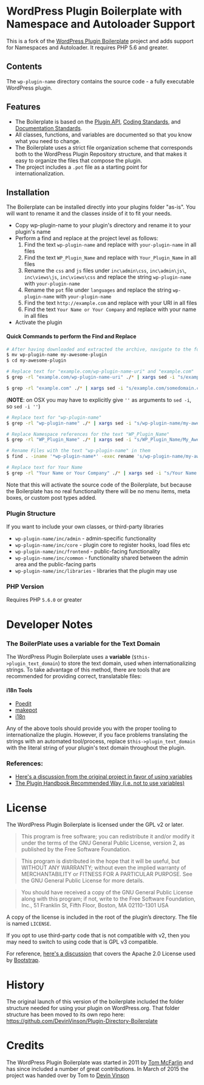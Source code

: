 # WordPress Plugin Boilerplate with Namespace and Autoloader Support

This is a fork of the [WordPress Plugin Boilerplate](https://github.com/DevinVinson/WordPress-Plugin-Boilerplate) project and adds support for Namespaces and Autoloader. It requires PHP 5.6 and greater.

## Contents

The `wp-plugin-name` directory contains the source code - a fully executable WordPress plugin.

## Features

* The Boilerplate is based on the [Plugin API](http://codex.wordpress.org/Plugin_API), [Coding Standards](http://codex.wordpress.org/WordPress_Coding_Standards), and [Documentation Standards](https://make.wordpress.org/core/handbook/best-practices/inline-documentation-standards/php/).
* All classes, functions, and variables are documented so that you know what you need to change.
* The Boilerplate uses a strict file organization scheme that corresponds both to the WordPress Plugin Repository structure, and that makes it easy to organize the files that compose the plugin.
* The project includes a `.pot` file as a starting point for internationalization.

## Installation

The Boilerplate can be installed directly into your plugins folder "as-is". You will want to rename it and the classes inside of it to fit your needs.

* Copy wp-plugin-name to your plugin's directory and rename it to your plugin's name
* Perform a find and replace at the project level as follows:
  1. Find the text `wp-plugin-name` and replace with `your-plugin-name` in all files
  2. Find the text `WP_Plugin_Name` and replace with `Your_Plugin_Name` in all files
  3. Rename the `css` and `js` files under `inc\admin\css`, `inc\admin\js\`, `inc\views\js`, `inc\views\css` and replace the string `wp-plugin-name` with `your-plugin-name`
  4. Rename the `pot` file under `languages` and replace the string `wp-plugin-name` with `your-plugin-name`
  5. Find the text `http://example.com` and replace with your URI in all files
  6. Find the text `Your Name or Your Company` and replace with your name in all files
* Activate the plugin

#### Quick Commands to perform the Find and Replace #####
```	bash
# After having downloaded and extracted the archive, navigate to the folder containing the plugin
$ mv wp-plugin-name my-awesome-plugin
$ cd my-awesome-plugin
```
```	bash
# Replace text for "example.com/wp-plugin-name-uri" and "example.com"
$ grep -rl "example.com/wp-plugin-name-uri" ./* | xargs sed -i "s/example.com\/wp-plugin-name-uri/somedomain.com\/my-awesome-plugin-uri/g"

$ grep -rl "example.com" ./* | xargs sed -i "s/example.com/somedomain.com/g"
```
(**NOTE**: on OSX you may have to explicitly give `''` as arguments to `sed -i`, so `sed -i ''`)

```	bash
# Replace text for "wp-plugin-name"
$ grep -rl "wp-plugin-name" ./* | xargs sed -i "s/wp-plugin-name/my-awesome-plugin/g"
```
```	bash
# Replace Namespace references for the text "WP_Plugin_Name"
$ grep -rl "WP_Plugin_Name" ./* | xargs sed -i "s/WP_Plugin_Name/My_Awesome_Plugin/g"
```
```	bash
# Rename Files with the text "wp-plugin-name" in them
$ find . -iname '*wp-plugin-name*' -exec rename 's/wp-plugin-name/my-awesome-plugin/' {} \;
```
```	bash
# Replace text for Your Name
$ grep -rl "Your Name or Your Company" ./* | xargs sed -i "s/Your Name or Your Company/Your Name/g"
```
Note that this will activate the source code of the Boilerplate, but because the Boilerplate has no real functionality there will be no menu items, meta boxes, or custom post types added.

### Plugin Structure

If you want to include your own classes, or third-party libraries

* `wp-plugin-name/inc/admin` - admin-specific functionality
* `wp-plugin-name/inc/core` - plugin core to register hooks, load files etc
* `wp-plugin-name/inc/frontend` - public-facing functionality
* `wp-plugin-name/inc/common` - functionality shared between the admin area and the public-facing parts
* `wp-plugin-name/inc/libraries` - libraries that the plugin may use

### PHP Version
Requires PHP `5.6.0` or greater

# Developer Notes

### The BoilerPlate uses a variable for the Text Domain

The WordPress Plugin Boilerplate uses a **variable** (`$this->plugin_text_domain`) to store the text domain, used when internationalizing strings. To take advantage of this method, there are tools that are recommended for providing correct, translatable files:

#### i18n Tools
* [Poedit](http://www.poedit.net/)
* [makepot](http://i18n.svn.wordpress.org/tools/trunk/)
* [i18n](https://github.com/grappler/i18n)

Any of the above tools should provide you with the proper tooling to internationalize the plugin. However, if you face problems translating the strings with an automated tool/process, replace `$this->plugin_text_domain` with the literal string of your plugin's text domain throughout the plugin.

### References:
* [Here's a discussion from the original project in favor of using variables](https://github.com/DevinVinson/WordPress-Plugin-Boilerplate/issues/59)
* [The Plugin Handbook Recommended Way (i.e. not to use variables)](https://developer.wordpress.org/plugins/internationalization/how-to-internationalize-your-plugin/#text-domains)

# License

The WordPress Plugin Boilerplate is licensed under the GPL v2 or later.

> This program is free software; you can redistribute it and/or modify it under the terms of the GNU General Public License, version 2, as published by the Free Software Foundation.

> This program is distributed in the hope that it will be useful, but WITHOUT ANY WARRANTY; without even the implied warranty of MERCHANTABILITY or FITNESS FOR A PARTICULAR PURPOSE. See the GNU General Public License for more details.

> You should have received a copy of the GNU General Public License along with this program; if not, write to the Free Software Foundation, Inc., 51 Franklin St, Fifth Floor, Boston, MA 02110-1301 USA

A copy of the license is included in the root of the plugin’s directory. The file is named `LICENSE`.

If you opt to use third-party code that is not compatible with v2, then you may need to switch to using code that is GPL v3 compatible.

For reference, [here's a discussion](http://make.wordpress.org/themes/2013/03/04/licensing-note-apache-and-gpl/) that covers the Apache 2.0 License used by [Bootstrap](http://twitter.github.io/bootstrap/).

# History

The original launch of this version of the boilerplate included the folder structure needed for using your plugin on WordPress.org. That folder structure has been moved to its own repo here: https://github.com/DevinVinson/Plugin-Directory-Boilerplate

# Credits

The WordPress Plugin Boilerplate was started in 2011 by [Tom McFarlin](http://twitter.com/tommcfarlin/) and has since included a number of great contributions. In March of 2015 the project was handed over by Tom to [Devin Vinson](https://github.com/DevinVinson/WordPress-Plugin-Boilerplate/)


